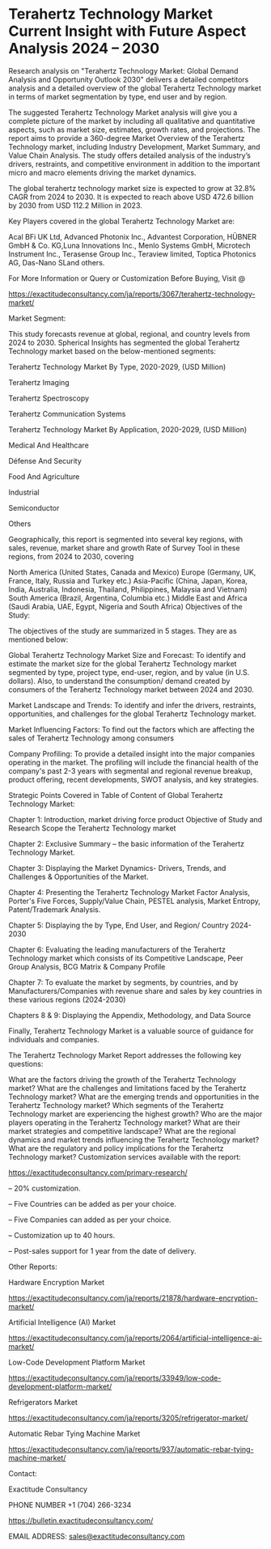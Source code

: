 # Terahertz Technology Market Current Insight with Future Aspect Analysis 2024 – 2030

Research analysis on "Terahertz Technology Market: Global Demand Analysis and Opportunity Outlook 2030" delivers a detailed competitors analysis and a detailed overview of the global Terahertz Technology market in terms of market segmentation by type, end user and by region.

The suggested Terahertz Technology Market analysis will give you a complete picture of the market by including all qualitative and quantitative aspects, such as market size, estimates, growth rates, and projections. The report aims to provide a 360-degree Market Overview of the Terahertz Technology market, including Industry Development, Market Summary, and Value Chain Analysis. The study offers detailed analysis of the industry’s drivers, restraints, and competitive environment in addition to the important micro and macro elements driving the market dynamics.

The global terahertz technology market size is expected to grow at 32.8% CAGR from 2024 to 2030. It is expected to reach above USD 472.6 billion by 2030 from USD 112.2 Million in 2023.

Key Players covered in the global Terahertz Technology Market are:

Acal BFi UK Ltd, Advanced Photonix Inc., Advantest Corporation, HÜBNER GmbH & Co. KG,Luna Innovations Inc., Menlo Systems GmbH, Microtech Instrument Inc., Terasense Group Inc., Teraview limited, Toptica Photonics AG, Das-Nano SLand others.

For More Information or Query or Customization Before Buying, Visit @

https://exactitudeconsultancy.com/ja/reports/3067/terahertz-technology-market/

Market Segment:

This study forecasts revenue at global, regional, and country levels from 2024 to 2030. Spherical Insights has segmented the global Terahertz Technology market based on the below-mentioned segments:

Terahertz Technology Market By Type, 2020-2029, (USD Million)

Terahertz Imaging

Terahertz Spectroscopy

Terahertz Communication Systems

Terahertz Technology Market By Application, 2020-2029, (USD Million)

Medical And Healthcare

Défense And Security

Food And Agriculture

Industrial

Semiconductor

Others

Geographically, this report is segmented into several key regions, with sales, revenue, market share and growth Rate of Survey Tool in these regions, from 2024 to 2030, covering

North America (United States, Canada and Mexico)
Europe (Germany, UK, France, Italy, Russia and Turkey etc.)
Asia-Pacific (China, Japan, Korea, India, Australia, Indonesia, Thailand, Philippines, Malaysia and Vietnam)
South America (Brazil, Argentina, Columbia etc.)
Middle East and Africa (Saudi Arabia, UAE, Egypt, Nigeria and South Africa)
Objectives of the Study:

The objectives of the study are summarized in 5 stages. They are as mentioned below:

Global Terahertz Technology Market Size and Forecast: To identify and estimate the market size for the global Terahertz Technology market segmented by type, project type, end-user, region, and by value (in U.S. dollars). Also, to understand the consumption/ demand created by consumers of the Terahertz Technology market between 2024 and 2030.

Market Landscape and Trends: To identify and infer the drivers, restraints, opportunities, and challenges for the global Terahertz Technology market.

Market Influencing Factors: To find out the factors which are affecting the sales of Terahertz Technology among consumers

Company Profiling: To provide a detailed insight into the major companies operating in the market. The profiling will include the financial health of the company's past 2-3 years with segmental and regional revenue breakup, product offering, recent developments, SWOT analysis, and key strategies.

Strategic Points Covered in Table of Content of Global Terahertz Technology Market:

Chapter 1: Introduction, market driving force product Objective of Study and Research Scope the Terahertz Technology market

Chapter 2: Exclusive Summary – the basic information of the Terahertz Technology Market.

Chapter 3: Displaying the Market Dynamics- Drivers, Trends, and Challenges & Opportunities of the Market.

Chapter 4: Presenting the Terahertz Technology Market Factor Analysis, Porter's Five Forces, Supply/Value Chain, PESTEL analysis, Market Entropy, Patent/Trademark Analysis.

Chapter 5: Displaying the by Type, End User, and Region/ Country 2024-2030

Chapter 6: Evaluating the leading manufacturers of the Terahertz Technology market which consists of its Competitive Landscape, Peer Group Analysis, BCG Matrix & Company Profile

Chapter 7: To evaluate the market by segments, by countries, and by Manufacturers/Companies with revenue share and sales by key countries in these various regions (2024-2030)

Chapters 8 & 9: Displaying the Appendix, Methodology, and Data Source

Finally, Terahertz Technology Market is a valuable source of guidance for individuals and companies.

The Terahertz Technology Market Report addresses the following key questions:

What are the factors driving the growth of the Terahertz Technology market?
What are the challenges and limitations faced by the Terahertz Technology market?
What are the emerging trends and opportunities in the Terahertz Technology market?
Which segments of the Terahertz Technology market are experiencing the highest growth?
Who are the major players operating in the Terahertz Technology market?
What are their market strategies and competitive landscape?
What are the regional dynamics and market trends influencing the Terahertz Technology market?
What are the regulatory and policy implications for the Terahertz Technology market?
Customization services available with the report:

https://exactitudeconsultancy.com/primary-research/

– 20% customization.

– Five Countries can be added as per your choice.

– Five Companies can added as per your choice.

– Customization up to 40 hours.

– Post-sales support for 1 year from the date of delivery.

Other Reports:

Hardware Encryption Market

https://exactitudeconsultancy.com/ja/reports/21878/hardware-encryption-market/

Artificial Intelligence (AI) Market

https://exactitudeconsultancy.com/ja/reports/2064/artificial-intelligence-ai-market/

Low-Code Development Platform Market

https://exactitudeconsultancy.com/ja/reports/33949/low-code-development-platform-market/

Refrigerators Market

https://exactitudeconsultancy.com/ja/reports/3205/refrigerator-market/

Automatic Rebar Tying Machine Market

https://exactitudeconsultancy.com/ja/reports/937/automatic-rebar-tying-machine-market/

Contact:

Exactitude Consultancy

PHONE NUMBER +1 (704) 266-3234

https://bulletin.exactitudeconsultancy.com/

EMAIL ADDRESS: sales@exactitudeconsultancy.com
